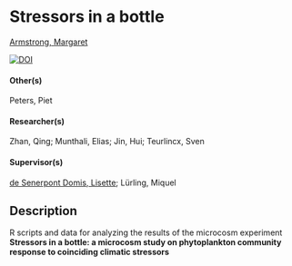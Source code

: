 # Stressors in a bottle
[Armstrong, Margaret](https://orcid.org/0000-0003-0876-5342)

[![DOI](https://zenodo.org/badge/DOI/10.5281/zenodo.4816237.svg)](https://doi.org/10.5281/zenodo.4816237)

#### Other(s)
Peters, Piet

#### Researcher(s)
Zhan, Qing; Munthali, Elias; Jin, Hui; Teurlincx, Sven

#### Supervisor(s)
[de Senerpont Domis, Lisette](https://orcid.org/0000-0001-7509-9541); Lürling, Miquel

  
## Description

R scripts and data for analyzing the results of the microcosm experiment **Stressors in a bottle: a microcosm study on phytoplankton community response to coinciding climatic stressors**
